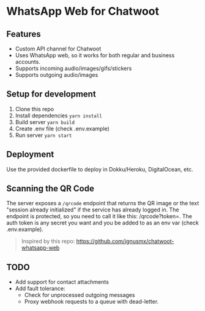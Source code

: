 # WhatsApp Web for Chatwoot

## Features
- Custom API channel for Chatwoot
- Uses WhatsApp web, so it works for both regular and business accounts.
- Supports incoming audio/images/gifs/stickers
- Supports outgoing audio/images

## Setup for development

1. Clone this repo
2. Install dependencies `yarn install`
3. Build server `yarn build`
4. Create .env file (check .env.example)
5. Run server `yarn start`

## Deployment

Use the provided dockerfile to deploy in Dokku/Heroku, DigitalOcean, etc.


## Scanning the QR Code

The server exposes a `/qrcode` endpoint that returns the QR image or the text "session already initialized" if the service has already logged in.
The endpoint is protected, so you need to call it like this: <your host>/qrcode?token=<auth token>. The auth token is any secret you want and you be added to as an env var (check .env.example).


> Inspired by this repo: https://github.com/ignusmx/chatwoot-whatsapp-web

## TODO

- Add support for contact attachments
- Add fault tolerance:
    - Check for unprocessed outgoing messages
    - Proxy webhook requests to a queue with dead-letter.
